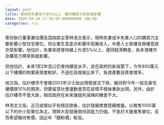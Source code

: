 ```yaml
---
layout: post
title: 萊坊料失業率升至5%以上　樓市購買力受負面影響
date: 2020-04-20 17:56:58.000000000 +08:00
categories: rss
---
```


萊坊執行董事兼估價及諮詢部主管林浩文表示，現時失業或半失業人口的購買力主要影響小型住宅單位，但企業生意差亦影響中高層收入，中產人士買樓及換樓意欲亦受影響。他估計，失業率將會持續上升至5%以上，連同經濟轉差，為本港樓市及購買力帶來負面影響。

但他估計，未來1至2年息口仍會持續低水平，並在政府的新政策下，今年800萬元以下樓價的物業表現會較好。不過在高按揭比率下，負資產數目將會增多。

他又指，估計樓市不會像2003年沙士般出現懸崖式下跌，維持對今年一般及豪宅樓價跌10%的預測，但要留意社會運動會否在疫情平穩後重新出現。另外，由於估計樓市不會大跌，相信政府在未來幾個月減辣的機會不大。

林浩文又指，近日疫情似乎有穩定跡象，估計發展商會陸續推盤，以推售1000萬以下的中小型單位為主。現時大型發展商持貨能力仍強，不急於大量推售單位，反而希望維持售價，因近年「麵粉價」較高。
